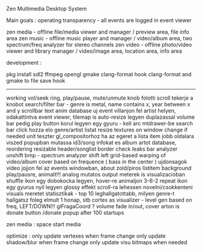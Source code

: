 Zen Multimedia Desktop System

Main goals : operating transparency - all events are logged in event viewer

zen media - offline file/media viewer and manager / preview area, file info area
zen music - offline music player and manager / video/album area, two spectrum/freq analyzer for stereo channels
zen video - offline photo/video viewer and library manager / video/image area, location area, info area

development :

pkg install sdl2 ffmpeg opengl gmake clang-format
hook clang-format and gmake to file save hook

---

working vol/seek ring, play/pause, mute/unmute
knob folotti scroll tekerje a knobot
search/filter bar - genre is metal, name contains x, year between x and y
scrollbar
text anim
database
uj event villanjon fel artist helyen, odakattintva event viewer, 
tilemap is auto-resize legyen duplazassal
volume bar pedig play button korul legyen egy gyuru - kell arc mtdrawer-be
search bar click hozza elo genre/artist listat
resize textures on window change if needed
unit teszter gl_compositorhoz
ha az egeret a lista item jobb oldalara viszed popupban mutassa id3/song infokat es album artot
database, reordering
resizable header/songlist border
check leaks
bar analyzer
unshift bmp - spectrum analyzer shift left
grid-based warping of video/album cover based on frequence ( bass in the center )
ujdonsagok video jojjon fel az events windowban, about
zold/piros listitem background play/pausre, animalt!!!
analog mutatos output meterek is visualizacioban
shuffle ikon egy dobokocka legyen, hover-re animaljon 3-6-2
repeat ikon egy gyurus nyil legyen
glossy effekt
scroll-ra lehessen novelni/csokkenteni visuals meretet
statisztikak - top 10 leghallgatottabb, milyen genre-t hallgatsz foleg elmult 1 honap, stb
cortex as visualizer - level gen based on freq, LEFT/DOWN!!!
glFragaCoord ?
volume fade in/out, cover arton is
donate button /donate popup after 100 startups

zen media :
space start media

optimize :
only update vertexes when frame change
only update shadow/blur when frame change
only update visu bitmaps when needed